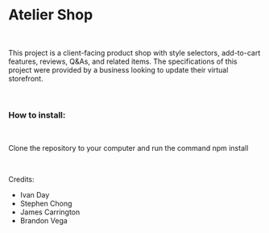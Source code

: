 <h1>Atelier Shop</h1>
<br>
<p>
This project is a client-facing product shop with style selectors, add-to-cart features, reviews, Q&As, and related items.  The specifications of this project were provided by a business looking to update their virtual storefront.
</p>
<br>
<h3>How to install:</h3>
<br>
<p>Clone the repository to your computer and run the command npm install</p>
<br>
<p>Credits:<p>
<ul>
<li>Ivan Day</li>
<li>Stephen Chong</li>
<li>James Carrington</li>
<li>Brandon Vega</li>
</ul>


